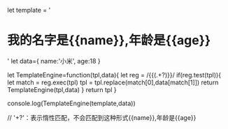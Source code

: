 let template = '<h1>我的名字是{{name}},年龄是{{age}}</h1>'
let data={
           name:'小米',
           age:18
          }

let TemplateEngine=function(tpl,data){
    let reg = /\{\{(.+?)\}\}/
    if(reg.test(tpl)){
        let match = reg.exec(tpl)
        tpl = tpl.replace(match[0],data[match[1]])
        return TemplateEngine(tpl,data)
    }
    return tpl
}

console.log(TemplateEngine(template,data))

// '+?'：表示惰性匹配，不会匹配到这种形式{{name}},年龄是{{age}}